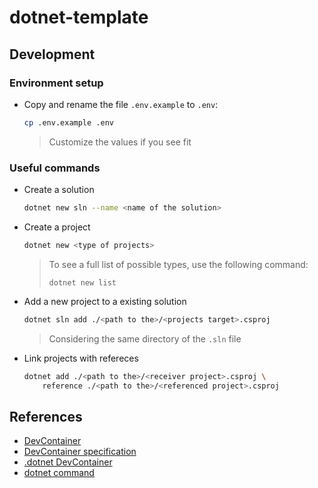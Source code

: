 # dotnet-template

## Development

### Environment setup

* Copy and rename the file `.env.example` to `.env`:

    ```bash
    cp .env.example .env
    ```

    > Customize the values if you see fit

### Useful commands

* Create a solution

    ```bash
    dotnet new sln --name <name of the solution>
    ```

* Create a project

    ```bash
    dotnet new <type of projects>
    ```

    > To see a full list of possible types, use the following command:
    >
    > `dotnet new list`

* Add a new project to a existing solution

    ```bash
    dotnet sln add ./<path to the>/<projects target>.csproj
    ```

    > Considering the same directory of the `.sln` file

* Link projects with refereces

    ```bash
    dotnet add ./<path to the>/<receiver project>.csproj \
        reference ./<path to the>/<referenced project>.csproj
    ```

## References

* [DevContainer](https://code.visualstudio.com/docs/devcontainers/create-dev-container)
* [DevContainer specification](https://containers.dev/)
* [.dotnet DevContainer](https://github.com/devcontainers/images/tree/main/src/dotnet)
* [dotnet command](https://learn.microsoft.com/en-us/dotnet/core/tools/dotnet)
